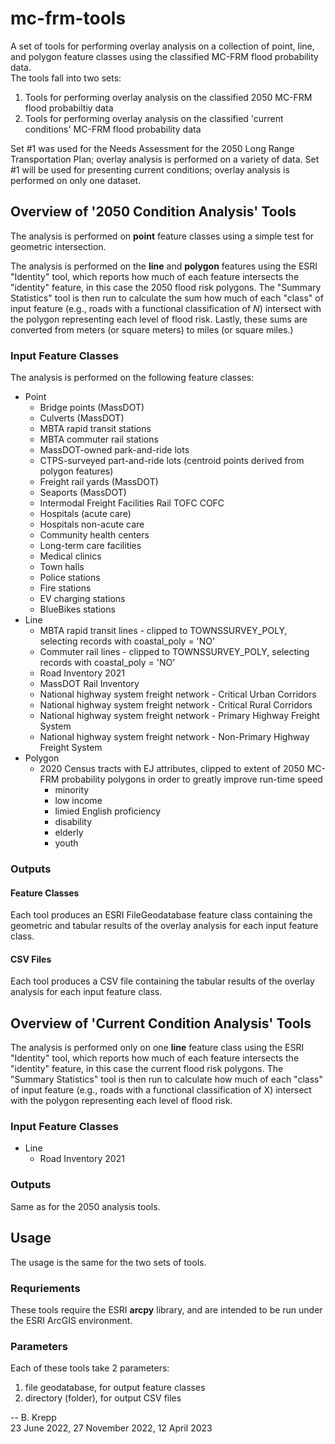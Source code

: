 # mc-frm-tools
A set of tools for performing overlay analysis on a collection of point, line, and polygon feature classes using the classified MC-FRM flood probability data.  
The tools fall into two sets:
1. Tools for performing overlay analysis on the classified 2050 MC-FRM flood probabiltiy data
2. Tools for performing overlay analysis on the classified 'current conditions' MC-FRM flood probability data

Set #1 was used for the Needs Assessment for the 2050 Long Range Transportation Plan; overlay analysis is performed on a variety of data.
Set #1 will be used for presenting current conditions; overlay analysis is performed on only one dataset.

## Overview of '2050 Condition Analysis' Tools
The analysis is performed on __point__ feature classes using a simple test for geometric intersection.  

The analysis is performed on the __line__ and __polygon__ features using the ESRI "Identity" tool, 
which reports how much of each feature intersects the "identity" feature,
in this case the 2050 flood risk polygons.
The "Summary Statistics" tool is then run to calculate the sum how much of each "class" of 
input feature \(e.g., roads with a functional classification of _N_\) intersect with the polygon representing each level of flood risk.
Lastly, these sums are converted from meters (or square meters) to miles (or square miles.)

### Input Feature Classes
The analysis is performed on the following feature classes:
* Point
  * Bridge points (MassDOT)
  * Culverts (MassDOT)
  * MBTA rapid transit stations
  * MBTA commuter rail stations
  * MassDOT-owned park-and-ride lots 
  * CTPS-surveyed part-and-ride lots (centroid points derived from polygon features)
  * Freight rail yards (MassDOT)
  * Seaports (MassDOT)
  * Intermodal Freight Facilities Rail TOFC COFC
  * Hospitals (acute care)
  * Hospitals non-acute care
  * Community health centers
  * Long-term care facilities
  * Medical clinics
  * Town halls
  * Police stations
  * Fire stations
  * EV charging stations
  * BlueBikes stations
* Line
  * MBTA rapid transit lines - clipped to TOWNSSURVEY_POLY, selecting records with coastal_poly = 'NO'
  * Commuter rail lines - clipped to TOWNSSURVEY_POLY, selecting records with coastal_poly = 'NO'
  * Road Inventory 2021
  * MassDOT Rail Inventory
  * National highway system freight network - Critical Urban Corridors
  * National highway system freight network - Critical Rural Corridors
  * National highway system freight network - Primary Highway Freight System
  * National highway system freight network - Non-Primary Highway Freight System
* Polygon
  * 2020 Census tracts with EJ attributes, clipped to extent of 2050 MC-FRM probability polygons in order to greatly improve run-time speed
    * minority
    * low income
    * limied English proficiency
    * disability
    * elderly
    * youth

### Outputs
#### Feature Classes
Each tool produces an ESRI FileGeodatabase feature class containing the geometric and tabular results of the overlay analysis for each input feature class.
#### CSV Files
Each tool produces a CSV file containing the tabular results of the overlay analysis for each input feature class.

## Overview of 'Current Condition Analysis' Tools
The analysis is performed only on one __line__ feature class using the ESRI "Identity" tool, which reports how much of each feature intersects the "identity" 
feature, in this case the current flood risk polygons.
The "Summary Statistics" tool is then run to calculate how much of each "class" of input feature \(e.g., roads with a functional classification of X\) intersect
with the polygon representing each level of flood risk.

### Input Feature Classes
* Line
  * Road Inventory 2021

### Outputs
Same as for the 2050 analysis tools.

## Usage
The usage is the same for the two sets of tools.
### Requriements
These tools require the ESRI __arcpy__ library, and are intended to be run under the ESRI ArcGIS environment.
### Parameters
Each of these tools take 2 parameters:
1. file geodatabase, for output feature classes
2. directory (folder), for output CSV files

-- B. Krepp   
23 June 2022, 27 November 2022, 12 April 2023
